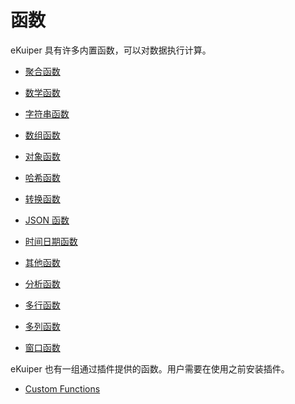# 函数

eKuiper 具有许多内置函数，可以对数据执行计算。

- [聚合函数](./aggregate_functions.md)
- [数学函数](./mathematical_functions.md)
- [字符串函数](./string_functions.md)
- [数组函数](./array_functions.md)
- [对象函数](./object_functions.md)
- [哈希函数](./hashing_functions.md)
- [转换函数](./transform_functions.md)
- [JSON 函数](./json_functions.md)
- [时间日期函数](./datetime_functions.md)
- [其他函数](./other_functions.md)

- [分析函数](./analytic_functions.md)
- [多行函数](./multi_row_functions.md)
- [多列函数](./multi_column_functions.md)
- [窗口函数](./window_funcs.md)

eKuiper 也有一组通过插件提供的函数。用户需要在使用之前安装插件。

- [Custom Functions](./custom_functions.md)
